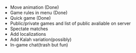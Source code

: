 - Move animation (Done)
- Game rules in menu (Done)
- Quick game (Done)
- Public/private games and list of public avaliable on server
- Spectate matches
- Add localizations
- Add Kalah variation(possibly)
- In-game chat(trash but fun)